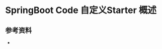 <!-- ---
title: SpringBoot Code 自定义Starter 概述
date: 2021-06-30 12:40:29
category: java100, springbootcode
--- -->

# SpringBoot Code 自定义Starter 概述



## 参考资料

- []()